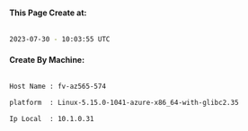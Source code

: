 
   
#### This Page Create at:

```bash

2023-07-30 - 10:03:55 UTC

```

#### Create By Machine:

```bash

Host Name : fv-az565-574

platform  : Linux-5.15.0-1041-azure-x86_64-with-glibc2.35

Ip Local  : 10.1.0.31

```

